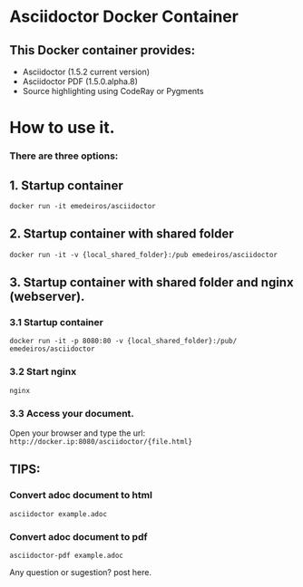 # Asciidoctor Docker Container


## This Docker container provides:

* Asciidoctor (1.5.2 current version)
* Asciidoctor PDF (1.5.0.alpha.8)
* Source highlighting using CodeRay or Pygments

# How to use it. 

### There are three options:

## 1. Startup container

```docker run -it emedeiros/asciidoctor```

## 2. Startup container with shared folder

```docker run -it -v {local_shared_folder}:/pub emedeiros/asciidoctor```

## 3. Startup container with shared folder and nginx (webserver).


### 3.1 Startup container

```docker run -it -p 8080:80 -v {local_shared_folder}:/pub/ emedeiros/asciidoctor```


### 3.2 Start nginx

```nginx```


### 3.3 Access your document.

Open your browser and type the url: 
```http://docker.ip:8080/asciidoctor/{file.html}```


## TIPS:

### Convert adoc document to html

```asciidoctor example.adoc```


### Convert adoc document to pdf

```asciidoctor-pdf example.adoc```


Any question or sugestion? post here.